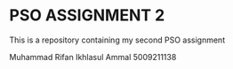 # PSO ASSIGNMENT 2
This is a repository containing my second PSO assignment

Muhammad Rifan Ikhlasul Ammal
5009211138
